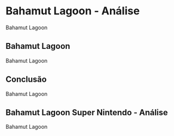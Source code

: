 ---
---

# Bahamut Lagoon - Análise

Bahamut Lagoon

## Bahamut Lagoon

Bahamut Lagoon

## Conclusão

Bahamut Lagoon

## Bahamut Lagoon Super Nintendo - Análise

Bahamut Lagoon
